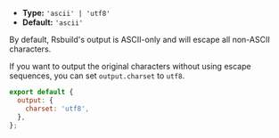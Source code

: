 - **Type:** `'ascii' | 'utf8'`
- **Default:** `'ascii'`

By default, Rsbuild's output is ASCII-only and will escape all non-ASCII characters.

If you want to output the original characters without using escape sequences, you can set `output.charset` to `utf8`.

```js
export default {
  output: {
    charset: 'utf8',
  },
};
```
